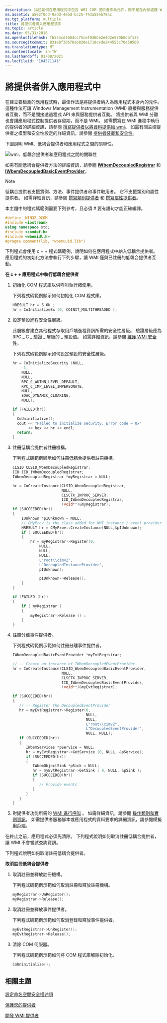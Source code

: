 ```yaml
---
description: 描述如何在應用程式中包含 WMI COM 提供者作為元件，而不是在內部處理 WMI。 所謂的低耦合提供者，這是建議的 WMI COM 提供者類型，可針對 Windows 2000 和更新版本的作業系統建立。
ms.assetid: a502f0dd-9add-4ebd-bc25-743a55eb78ac
ms.tgt_platform: multiple
title: 將提供者併入應用程式中
ms.topic: article
ms.date: 05/31/2018
ms.openlocfilehash: fb544cd3b04cc75cef026bb2e4d2e579b8dbf135
ms.sourcegitcommit: 831e8f3db78ab820e1710cede244553c70e50500
ms.translationtype: MT
ms.contentlocale: zh-TW
ms.lasthandoff: 01/08/2021
ms.locfileid: "104571141"
---
```

# <a name="incorporating-a-provider-in-an-application"></a>將提供者併入應用程式中

在建立要檢測的應用程式時，最佳作法是將提供者納入為應用程式本身內的元件。 這種作法可讓 Windows Management Instrumentation (WMI) 直接與服務提供者互動，而不是間接透過程式 API 來與服務提供者互動。 將提供者與 WMI 分離也會讓應用程式控制提供者存留期，而不是 WMI。 如需撰寫在 WMI 進程中執行的提供者的詳細資訊，請參閱 [撰寫提供者以將資料提供給 wmi](supplying-data-to-wmi-by-writing-a-provider.md)。 如需有關主控提供者之模型和安全性設定的詳細資訊，請參閱 [提供者裝載和安全性](provider-hosting-and-security.md)。

下圖說明 WMI、低耦合提供者和應用程式之間的關聯性。

![wmi、低耦合提供者和應用程式之間的關聯性](images/decoupledprov.png)

如需有關低耦合提供者方法的詳細資訊，請參閱 [**IWbemDecoupledRegistrar**](/windows/desktop/api/Wbemprov/nn-wbemprov-iwbemdecoupledregistrar) 和 [**IWbemDecoupledBasicEventProvider**](/windows/desktop/api/Wbemprov/nn-wbemprov-iwbemdecoupledbasiceventprovider)。

> [!Note]  
> 低耦合提供者支援實例、方法、事件提供者和事件取用者。 它不支援類別和屬性提供者。 如需詳細資訊，請參閱 [撰寫類別提供者](writing-a-class-provider.md) 和 [撰寫屬性提供者](writing-a-property-provider.md)。

 

本主題中的程式碼範例需要下列參考，且必須 \# 要有語句才能正確編譯。


```C++
#define _WIN32_DCOM
#include <iostream>
using namespace std;
#include <comdef.h>
#include <wbemidl.h>
#pragma comment(lib, "wbemuuid.lib")
```



下列程式會使用 c + + 程式碼範例，說明如何在應用程式中納入低耦合提供者。 應用程式的初始化方法會執行下列步驟，讓 WMI 僅與已註冊的低耦合提供者互動。

**在 c + + 應用程式中執行低耦合提供者**

1.  初始化 COM 程式庫以供呼叫執行緒使用。

    下列程式碼範例顯示如何初始化 COM 程式庫。

    ```C++
    HRESULT hr = S_OK ;
    hr = CoInitializeEx (0, COINIT_MULTITHREADED );
    ```

    

2.  設定預設進程安全性層級。

    此層級會建立其他程式存取用戶端進程資訊所需的安全性層級。 驗證層級應為 RPC \_ C \_ 驗證 \_ 層級的 \_ 預設值。 如需詳細資訊，請參閱 [維護 WMI 安全性](maintaining-wmi-security.md)。

    下列程式碼範例顯示如何設定預設的安全性層級。

    ```C++
    hr = CoInitializeSecurity (NULL, 
        -1, 
        NULL, 
        NULL,
        RPC_C_AUTHN_LEVEL_DEFAULT,
        RPC_C_IMP_LEVEL_IMPERSONATE,
        NULL, 
        EOAC_DYNAMIC_CLOAKING, 
        NULL);

    if (FAILED(hr))
    {
      CoUninitialize();
      cout << "Failed to initialize security. Error code = 0x"
           << hex << hr << endl;
      return;
    }
    ```

    

3.  註冊低耦合提供者註冊機構。

    下列程式碼範例顯示如何註冊低耦合提供者註冊機構。

    ```C++
    CLSID CLSID_WbemDecoupledRegistrar;
    IID IID_IWbemDecoupledRegistrar;
    IWbemDecoupledRegistrar *myRegistrar = NULL;

    hr = CoCreateInstance(CLSID_WbemDecoupledRegistrar,
                          NULL,
                          CLSCTX_INPROC_SERVER,
                          IID_IWbemDecoupledRegistrar,
                          (void**)&myRegistrar);
    if (SUCCEEDED(hr))
    {
        IUnknown *pIUnknown = NULL;
        // CMyProv is the class added for WMI instance / event provider
        HRESULT hr = CMyProv::CreateInstance(NULL,&pIUnknown);
        if ( SUCCEEDED(hr))
        {
            hr = myRegistrar->Register(0,
                NULL,
                NULL,
                NULL,
                L"root\\cimv2",
                L"DecoupledInstanceProvider",
                pIUnknown);

                pIUnknown->Release();
        }
    }

    if (FAILED (hr))
    {
        if ( myRegistrar )
        {
            myRegistrar->Release () ;
        }
    }
    ```

    

4.  註冊分離事件提供者。

    下列程式碼範例示範如何註冊分離事件提供者。

    ```C++
    IWbemDecoupledBasicEventProvider *myEvtRegistrar;

    // -- Create an instance of IWbemDecoupledEventProvider
    hr = CoCreateInstance(CLSID_WbemDecoupledBasicEventProvider,
                          NULL,
                          CLSCTX_INPROC_SERVER,
                          IID_IWbemDecoupledBasicEventProvider,
                          (void**)&myEvtRegistrar);

    if (SUCCEEDED(hr))
    {
       // -- Register the DecoupledEventProvider
       hr = myEvtRegistrar->Register(0,
                                     NULL,
                                     NULL,
                                     L"root\\cimv2",
                                     L"DecoupledEventProvider",
                                     NULL, NULL);
       if (SUCCEEDED(hr))
       {
          IWbemServices *pService = NULL;
          hr = myEvtRegistrar->GetService (0, NULL, &pService);
          if (SUCCEEDED(hr))
          {
             IWbemObjectSink *pSink = NULL;
             hr = myEvtRegistrar->GetSink ( 0, NULL, &pSink );
             if (SUCCEEDED(hr))
             {
                // Provide events
             }
          }
       } 
    }
    ```

    

5.  對提供者功能所需的 [WMI 進行呼叫](making-calls-to-wmi.md) 。 如需詳細資訊，請參閱 [操作類別和實例資訊](manipulating-class-and-instance-information.md)。 如需提供者服務腳本或應用程式的資料要求的詳細資訊，請參閱模擬 [用戶端](impersonating-a-client.md)。

在終止之前，應用程式必須先清除。 下列程式說明如何取消註冊低耦合提供者，讓 WMI 不會嘗試查詢資訊。

下列程式說明如何取消註冊低耦合提供者。

**取消註冊低耦合提供者**

1.  取消註冊並釋放註冊機構。

    下列程式碼範例示範如何取消註冊和釋放註冊機構。

    ```C++
    myRegistrar->UnRegister();
    myRegistrar->Release();
    ```

    

2.  取消註冊並釋放事件提供者。

    下列程式碼範例示範如何取消登錄和釋放事件提供者。

    ```C++
    myEvtRegistrar->UnRegister();
    myEvtRegistrar->Release();
    ```

    

3.  清除 COM 伺服器。

    下列程式碼範例示範如何將 COM 程式庫解除初始化。

    ```C++
    CoUninitialize();
    ```

    

## <a name="related-topics"></a>相關主題

<dl> <dt>

[設定命名空間安全描述項](setting-namespace-security-descriptors.md)
</dt> <dt>

[保護您的提供者](securing-your-provider.md)
</dt> <dt>

[開發 WMI 提供者](developing-a-wmi-provider.md)
</dt> </dl>

 

 



